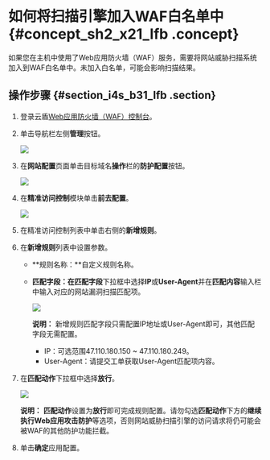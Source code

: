 # 如何将扫描引擎加入WAF白名单中 {#concept_sh2_x21_lfb .concept}

如果您在主机中使用了Web应用防火墙（WAF）服务，需要将网站威胁扫描系统加入到WAF白名单中。未加入白名单，可能会影响扫描结果。

## 操作步骤 {#section_i4s_b31_lfb .section}

1.  登录云盾[Web应用防火墙（WAF）控制台](https://yundun.console.aliyun.com/?spm=5176.2020520001.aliyun_sidebar.54.70364bd3cEzWrd&p=waf#/waf/main/dashboard/app)。
2.  单击导航栏左侧**管理**按钮。

    ![](http://static-aliyun-doc.oss-cn-hangzhou.aliyuncs.com/assets/img/23608/154382276713599_zh-CN.png)

3.  在**网站配置**页面单击目标域名**操作**栏的**防护配置**按钮。

    ![](http://static-aliyun-doc.oss-cn-hangzhou.aliyuncs.com/assets/img/23608/154382276713600_zh-CN.png)

4.  在**精准访问控制**模块单击**前去配置**。

    ![](http://static-aliyun-doc.oss-cn-hangzhou.aliyuncs.com/assets/img/23608/154382276713601_zh-CN.png)

5.  在精准访问控制列表中单击右侧的**新增规则**。
6.  在**新增规则**列表中设置参数。
    -   **规则名称：**自定义规则名称。
    -   **匹配字段：**在**匹配字段**下拉框中选择**IP**或**User-Agent**并在**匹配内容**输入栏中输入对应的网站漏洞扫描匹配项。

        ![](http://static-aliyun-doc.oss-cn-hangzhou.aliyuncs.com/assets/img/23608/154382276713602_zh-CN.png)

        **说明：** 新增规则匹配字段只需配置IP地址或User-Agent即可，其他匹配字段无需配置。

        -   IP：可选范围47.110.180.150 ~ 47.110.180.249。
        -   User-Agent：请提交工单获取User-Agent匹配项内容。
7.  在**匹配动作**下拉框中选择**放行**。

    ![](http://static-aliyun-doc.oss-cn-hangzhou.aliyuncs.com/assets/img/23608/154382276713602_zh-CN.png)

    **说明：** **匹配动作**设置为**放行**即可完成规则配置。请勿勾选**匹配动作**下方的**继续执行Web应用攻击防护**等选项，否则网站威胁扫描引擎的访问请求将仍可能会被WAF的其他防护功能拦截。

8.  单击**确定**应用配置。

